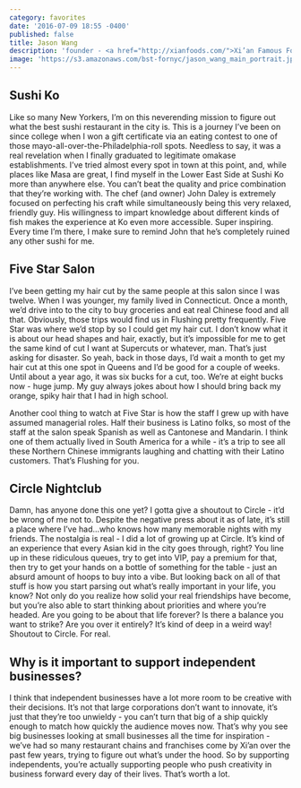 ```yaml
---
category: favorites
date: '2016-07-09 18:55 -0400'
published: false
title: Jason Wang
description: 'founder - <a href="http://xianfoods.com/">Xi’an Famous Foods</a>'
image: 'https://s3.amazonaws.com/bst-fornyc/jason_wang_main_portrait.jpg'
---
```

## Sushi Ko
Like so many New Yorkers, I’m on this neverending mission to figure out what the best sushi restaurant in the city is. This is a journey I’ve been on since college when I won a gift certificate via an eating contest to one of those mayo-all-over-the-Philadelphia-roll spots. Needless to say, it was a real revelation when I finally graduated to legitimate omakase establishments. I’ve tried almost every spot in town at this point, and, while places like Masa are great, I find myself in the Lower East Side at Sushi Ko more than anywhere else. You can’t beat the quality and price combination that they’re working with. The chef (and owner) John Daley is extremely focused on perfecting his craft while simultaneously being this very relaxed, friendly guy. His willingness to impart knowledge about different kinds of fish makes the experience at Ko even more accessible. Super inspiring. Every time I’m there, I make sure to remind John that he’s completely ruined any other sushi for me.    

## Five Star Salon
I’ve been getting my hair cut by the same people at this salon since I was twelve. When I was younger, my family lived in Connecticut. Once a month, we’d drive into to the city to buy groceries and eat real Chinese food and all that. Obviously, those trips would find us in Flushing pretty frequently. Five Star was where we’d stop by so I could get my hair cut. I don’t know what it is about our head shapes and hair, exactly, but it’s impossible for me to get the same kind of cut I want at Supercuts or whatever, man. That’s just asking for disaster. So yeah, back in those days, I’d wait a month to get my hair cut at this one spot in Queens and I’d be good for a couple of weeks. Until about a year ago, it was six bucks for a cut, too. We’re at eight bucks now - huge jump. My guy always jokes about how I should bring back my orange, spiky hair that I had in high school. 

Another cool thing to watch at Five Star is how the staff I grew up with have assumed managerial roles. Half their business is Latino folks, so most of the staff at the salon speak Spanish as well as Cantonese and Mandarin. I think one of them actually lived in South America for a while - it’s a trip to see all these Northern Chinese immigrants laughing and chatting with their Latino customers. That’s Flushing for you.

## Circle Nightclub
Damn, has anyone done this one yet? I gotta give a shoutout to Circle - it’d be wrong of me not to. Despite the negative press about it as of late, it’s still a place where I’ve had...who knows how many memorable nights with my friends. The nostalgia is real - I did a lot of growing up at Circle. It’s kind of an experience that every Asian kid in the city goes through, right? You line up in these ridiculous queues, try to get into VIP, pay a premium for that, then try to get your hands on a bottle of something for the table - just an absurd amount of hoops to buy into a vibe. But looking back on all of that stuff is how you start parsing out what’s really important in your life, you know? Not only do you realize how solid your real friendships have become, but you’re also able to start thinking about priorities and where you’re headed. Are you going to be about that life forever? Is there a balance you want to strike? Are you over it entirely? It’s kind of deep in a weird way! Shoutout to Circle. For real.

## Why is it important to support independent businesses?
I think that independent businesses have a lot more room to be creative with their decisions. It’s not that large corporations don’t want to innovate, it’s just that they’re too unwieldy - you can’t turn that big of a ship quickly enough to match how quickly the audience moves now. That’s why you see big businesses looking at small businesses all the time for inspiration - we’ve had so many restaurant chains and franchises come by Xi’an over the past few years, trying to figure out what’s under the hood. So by supporting independents, you’re actually supporting people who push creativity in business forward every day of their lives. That’s worth a lot.
